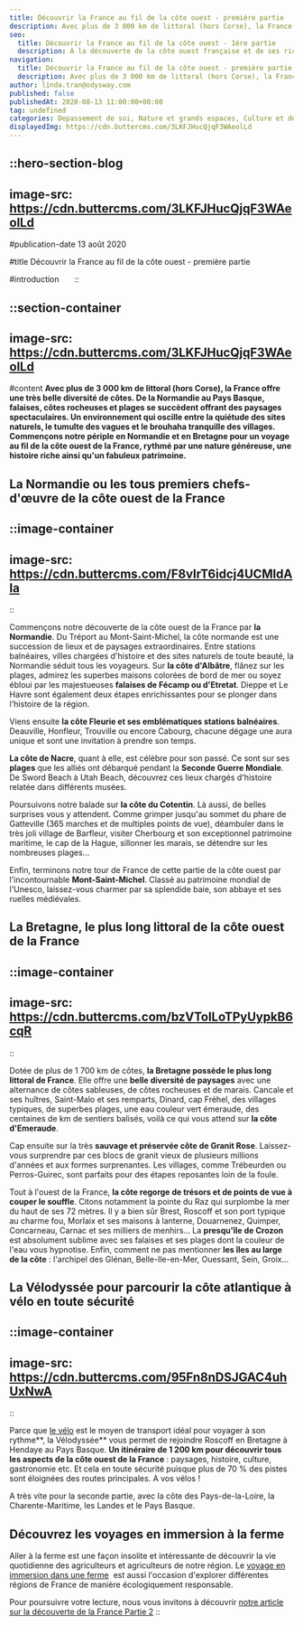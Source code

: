 ```yaml
---
title: Découvrir la France au fil de la côte ouest - première partie
description: Avec plus de 3 000 km de littoral (hors Corse), la France offre une très belle diversité de côtes. De la Normandie au Pays Basque, falaises, côtes rocheuses et plages se succèdent offrant des paysages spectaculaires. Un environnement qui oscille entre la quiétude des sites naturels, le tumulte des vagues et le brouhaha tranquille des villages. Commençons notre périple en Normandie et en Bretagne pour un voyage au fil de la côte ouest de la France, rythmé par une nature généreuse, une histoire riche ainsi qu'un fabuleux patrimoine.
seo:
  title: Découvrir la France au fil de la côte ouest - 1ère partie
  description: A la découverte de la côte ouest française et de ses richesses. Odysway vous donne quelques pistes de lieux exceptionnels à visiter...
navigation:
  title: Découvrir la France au fil de la côte ouest - première partie
  description: Avec plus de 3 000 km de littoral (hors Corse), la France offre une très belle diversité de côtes. De la Normandie au Pays Basque, falaises, côtes rocheuses et plages se succèdent offrant des paysages spectaculaires. Un environnement qui oscille entre la quiétude des sites naturels, le tumulte des vagues et le brouhaha tranquille des villages. Commençons notre périple en Normandie et en Bretagne pour un voyage au fil de la côte ouest de la France, rythmé par une nature généreuse, une histoire riche ainsi qu'un fabuleux patrimoine.
author: linda.tran@odysway.com
published: false
publishedAt: 2020-08-13 11:00:00+00:00
tag: undefined
categories: Depassement de soi, Nature et grands espaces, Culture et decouverte, Blog
displayedImg: https://cdn.buttercms.com/3LKFJHucQjqF3WAeolLd
---
```


::hero-section-blog
---
image-src: https://cdn.buttercms.com/3LKFJHucQjqF3WAeolLd
---
#publication-date
13 août 2020

#title
Découvrir la France au fil de la côte ouest - première partie

#introduction
     
::

::section-container
---
image-src: https://cdn.buttercms.com/3LKFJHucQjqF3WAeolLd
---
#content
**Avec plus de 3 000 km de littoral (hors Corse), la France offre une très belle diversité de côtes. De la Normandie au Pays Basque, falaises, côtes rocheuses et plages se succèdent offrant des paysages spectaculaires. Un environnement qui oscille entre la quiétude des sites naturels, le tumulte des vagues et le brouhaha tranquille des villages. Commençons notre périple en Normandie et en Bretagne pour un voyage au fil de la côte ouest de la France, rythmé par une nature généreuse, une histoire riche ainsi qu'un fabuleux patrimoine.**

## La Normandie ou les tous premiers chefs-d'œuvre de la côte ouest de la France

::image-container
---
image-src: https://cdn.buttercms.com/F8vIrT6idcj4UCMldAla
---
::

Commençons notre découverte de la côte ouest de la France par **la Normandie**. Du Tréport au Mont-Saint-Michel, la côte normande est une succession de lieux et de paysages extraordinaires. Entre stations balnéaires, villes chargées d'histoire et des sites naturels de toute beauté, la Normandie séduit tous les voyageurs. Sur **la côte d'Albâtre**, flânez sur les plages, admirez les superbes maisons colorées de bord de mer ou soyez ébloui par les majestueuses **falaises de Fécamp ou d'Etretat**. Dieppe et Le Havre sont également deux étapes enrichissantes pour se plonger dans l'histoire de la région.

Viens ensuite **la côte Fleurie et ses emblématiques stations balnéaires**. Deauville, Honfleur, Trouville ou encore Cabourg, chacune dégage une aura unique et sont une invitation à prendre son temps.

**La côte de Nacre**, quant à elle, est célèbre pour son passé. Ce sont sur ses **plages** que les alliés ont débarqué pendant la **Seconde Guerre Mondiale**. De Sword Beach à Utah Beach, découvrez ces lieux chargés d'histoire relatée dans différents musées.

Poursuivons notre balade sur **la côte du Cotentin**. Là aussi, de belles surprises vous y attendent. Comme grimper jusqu'au sommet du phare de Gatteville (365 marches et de multiples points de vue), déambuler dans le très joli village de Barfleur, visiter Cherbourg et son exceptionnel patrimoine maritime, le cap de la Hague, sillonner les marais, se détendre sur les nombreuses plages… 

Enfin, terminons notre tour de France de cette partie de la côte ouest par l'incontournable **Mont-Saint-Michel**. Classé au patrimoine mondial de l'Unesco, laissez-vous charmer par sa splendide baie, son abbaye et ses ruelles médiévales.

## La Bretagne, le plus long littoral de la côte ouest de la France

::image-container
---
image-src: https://cdn.buttercms.com/bzVToILoTPyUypkB6cqR
---
::

Dotée de plus de 1 700 km de côtes, **la Bretagne possède le plus long littoral de France**. Elle offre une **belle diversité de paysages** avec une alternance de côtes sableuses, de côtes rocheuses et de marais. Cancale et ses huîtres, Saint-Malo et ses remparts, Dinard, cap Fréhel, des villages typiques, de superbes plages, une eau couleur vert émeraude, des centaines de km de sentiers balisés, voilà ce qui vous attend sur **la côte d'Emeraude**.

Cap ensuite sur la très **sauvage et préservée côte de Granit Rose**. Laissez-vous surprendre par ces blocs de granit vieux de plusieurs millions d'années et aux formes surprenantes. Les villages, comme Trébeurden ou Perros-Guirec, sont parfaits pour des étapes reposantes loin de la foule.

Tout à l'ouest de la France, **la côte regorge de trésors et de points de vue à couper le souffle**. Citons notamment la pointe du Raz qui surplombe la mer du haut de ses 72 mètres. Il y a bien sûr Brest, Roscoff et son port typique au charme fou, Morlaix et ses maisons à lanterne, Douarnenez, Quimper, Concarneau, Carnac et ses milliers de menhirs… La **presqu'île de Crozon** est absolument sublime avec ses falaises et ses plages dont la couleur de l'eau vous hypnotise. Enfin, comment ne pas mentionner **les îles au large de la côte** : l'archipel des Glénan, Belle-Ile-en-Mer, Ouessant, Sein, Groix…

## La Vélodyssée pour parcourir la côte atlantique à vélo en toute sécurité

::image-container
---
image-src: https://cdn.buttercms.com/95Fn8nDSJGAC4uhUxNwA
---
::

Parce que [le vélo](https://odysway.com/5-bienfaits-velo-voyage) est le moyen de transport idéal pour voyager à son rythme**, la Vélodyssée** vous permet de rejoindre Roscoff en Bretagne à Hendaye au Pays Basque. **Un itinéraire de 1 200 km pour découvrir tous les aspects de la côte ouest de la France** : paysages, histoire, culture, gastronomie etc. Et cela en toute sécurité puisque plus de 70 % des pistes sont éloignées des routes principales. A vos vélos !

A très vite pour la seconde partie, avec la côte des Pays-de-la-Loire, la Charente-Maritime, les Landes et le Pays Basque.

## Découvrez les voyages en immersion à la ferme

Aller à la ferme est une façon insolite et intéressante de découvrir la vie quotidienne des agriculteurs et agriculteurs de notre région. Le [voyage en immersion dans une ferme](https://odysway.com/thematiques/sejour-a-la-ferme?utm_source=Blog&utm_medium=SEO&utm_campaign=decouvrir+france+partie+une)  est aussi l'occasion d'explorer différentes régions de France de manière écologiquement responsable.     

Pour poursuivre votre lecture, nous vous invitons à découvrir [notre article sur la découverte de la France Partie 2](https://odysway.com/decouvrir-france-fil-cote-ouest-partie-2)
::
